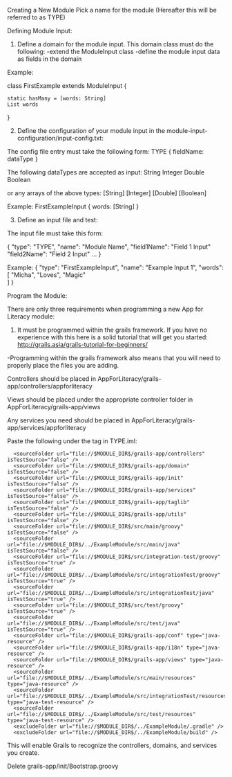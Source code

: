 Creating a New Module
Pick a name for the module (Hereafter this will be referred to as TYPE)

Defining Module Input:
1. Define a domain for the module input. This domain class must do the following:
-extend the ModuleInput class
-define the module input data as fields in the domain

Example:

class FirstExample extends ModuleInput {

    static hasMany = [words: String]
    List words
}

2. Define the configuration of your module input in the module-input-configuration/input-config.txt:

The config file entry must take the following form:
TYPE
{
	fieldName: dataType
}

The following dataTypes are accepted as input:
String
Integer
Double
Boolean

or any arrays of the above types:
[String]
[Integer]
[Double]
[Boolean]

Example:
FirstExampleInput
{
    words: [String]
}

3. Define an input file and test:

The input file must take this form:

{
	"type": "TYPE",
	"name": "Module Name",
	"field1Name": "Field 1 Input"
	"field2Name": "Field 2 Input"
	...
}

Example: 
{
	"type": "FirstExampleInput",
	"name": "Example Input 1",
	"words": [
		"Micha",
		"Loves",
		"Magic"			
	]
}

Program the Module:

There are only three requirements when programming a new App for Literacy module:

1. It must be programmed within the grails framework. If you have no experience with this here is a solid tutorial that will get you started: http://grails.asia/grails-tutorial-for-beginners/

-Programming within the grails framework also means that you will need to properly place the files you are adding.

Controllers should be placed in AppForLiteracy/grails-app/controllers/appforliteracy

Views should be placed under the appropriate controller folder in AppForLiteracy/grails-app/views

Any services you need should be placed in AppForLiteracy/grails-app/services/appforliteracy

Paste the following under the <content> tag in TYPE.iml:

	  <sourceFolder url="file://$MODULE_DIR$/grails-app/controllers" isTestSource="false" />
      <sourceFolder url="file://$MODULE_DIR$/grails-app/domain" isTestSource="false" />
      <sourceFolder url="file://$MODULE_DIR$/grails-app/init" isTestSource="false" />
      <sourceFolder url="file://$MODULE_DIR$/grails-app/services" isTestSource="false" />
      <sourceFolder url="file://$MODULE_DIR$/grails-app/taglib" isTestSource="false" />
      <sourceFolder url="file://$MODULE_DIR$/grails-app/utils" isTestSource="false" />
      <sourceFolder url="file://$MODULE_DIR$/src/main/groovy" isTestSource="false" />
      <sourceFolder url="file://$MODULE_DIR$/../ExampleModule/src/main/java" isTestSource="false" />
      <sourceFolder url="file://$MODULE_DIR$/src/integration-test/groovy" isTestSource="true" />
      <sourceFolder url="file://$MODULE_DIR$/../ExampleModule/src/integrationTest/groovy" isTestSource="true" />
      <sourceFolder url="file://$MODULE_DIR$/../ExampleModule/src/integrationTest/java" isTestSource="true" />
      <sourceFolder url="file://$MODULE_DIR$/src/test/groovy" isTestSource="true" />
      <sourceFolder url="file://$MODULE_DIR$/../ExampleModule/src/test/java" isTestSource="true" />
      <sourceFolder url="file://$MODULE_DIR$/grails-app/conf" type="java-resource" />
      <sourceFolder url="file://$MODULE_DIR$/grails-app/i18n" type="java-resource" />
      <sourceFolder url="file://$MODULE_DIR$/grails-app/views" type="java-resource" />
      <sourceFolder url="file://$MODULE_DIR$/../ExampleModule/src/main/resources" type="java-resource" />
      <sourceFolder url="file://$MODULE_DIR$/../ExampleModule/src/integrationTest/resources" type="java-test-resource" />
      <sourceFolder url="file://$MODULE_DIR$/../ExampleModule/src/test/resources" type="java-test-resource" />
      <excludeFolder url="file://$MODULE_DIR$/../ExampleModule/.gradle" />
      <excludeFolder url="file://$MODULE_DIR$/../ExampleModule/build" />

This will enable Grails to recognize the controllers, domains, and services you create.

Delete grails-app/init/Bootstrap.groovy











